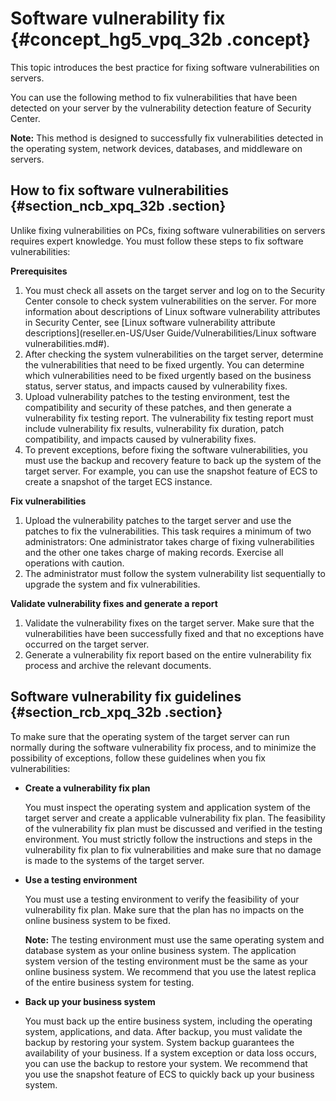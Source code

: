 # Software vulnerability fix {#concept_hg5_vpq_32b .concept}

This topic introduces the best practice for fixing software vulnerabilities on servers.

You can use the following method to fix vulnerabilities that have been detected on your server by the vulnerability detection feature of Security Center.

**Note:** This method is designed to successfully fix vulnerabilities detected in the operating system, network devices, databases, and middleware on servers.

## How to fix software vulnerabilities {#section_ncb_xpq_32b .section}

Unlike fixing vulnerabilities on PCs, fixing software vulnerabilities on servers requires expert knowledge. You must follow these steps to fix software vulnerabilities:

**Prerequisites**

1.  You must check all assets on the target server and log on to the Security Center console to check system vulnerabilities on the server. For more information about descriptions of Linux software vulnerability attributes in Security Center, see [Linux software vulnerability attribute descriptions](reseller.en-US/User Guide/Vulnerabilities/Linux software vulnerabilities.md#).
2.  After checking the system vulnerabilities on the target server, determine the vulnerabilities that need to be fixed urgently. You can determine which vulnerabilities need to be fixed urgently based on the business status, server status, and impacts caused by vulnerability fixes.
3.  Upload vulnerability patches to the testing environment, test the compatibility and security of these patches, and then generate a vulnerability fix testing report. The vulnerability fix testing report must include vulnerability fix results, vulnerability fix duration, patch compatibility, and impacts caused by vulnerability fixes.
4.  To prevent exceptions, before fixing the software vulnerabilities, you must use the backup and recovery feature to back up the system of the target server. For example, you can use the snapshot feature of ECS to create a snapshot of the target ECS instance.

**Fix vulnerabilities**

1.  Upload the vulnerability patches to the target server and use the patches to fix the vulnerabilities. This task requires a minimum of two administrators: One administrator takes charge of fixing vulnerabilities and the other one takes charge of making records. Exercise all operations with caution.
2.  The administrator must follow the system vulnerability list sequentially to upgrade the system and fix vulnerabilities.

**Validate vulnerability fixes and generate a report**

1.  Validate the vulnerability fixes on the target server. Make sure that the vulnerabilities have been successfully fixed and that no exceptions have occurred on the target server.
2.  Generate a vulnerability fix report based on the entire vulnerability fix process and archive the relevant documents.

## Software vulnerability fix guidelines {#section_rcb_xpq_32b .section}

To make sure that the operating system of the target server can run normally during the software vulnerability fix process, and to minimize the possibility of exceptions, follow these guidelines when you fix vulnerabilities:

-   **Create a vulnerability fix plan** 

    You must inspect the operating system and application system of the target server and create a applicable vulnerability fix plan. The feasibility of the vulnerability fix plan must be discussed and verified in the testing environment. You must strictly follow the instructions and steps in the vulnerability fix plan to fix vulnerabilities and make sure that no damage is made to the systems of the target server.

-   **Use a testing environment** 

    You must use a testing environment to verify the feasibility of your vulnerability fix plan. Make sure that the plan has no impacts on the online business system to be fixed.

    **Note:** The testing environment must use the same operating system and database system as your online business system. The application system version of the testing environment must be the same as your online business system. We recommend that you use the latest replica of the entire business system for testing.

-   **Back up your business system** 

    You must back up the entire business system, including the operating system, applications, and data. After backup, you must validate the backup by restoring your system. System backup guarantees the availability of your business. If a system exception or data loss occurs, you can use the backup to restore your system. We recommend that you use the snapshot feature of ECS to quickly back up your business system.



